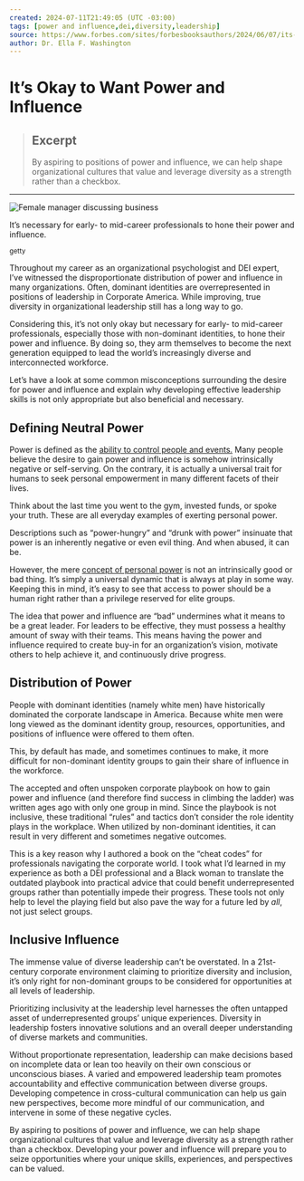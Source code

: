 ```yaml
---
created: 2024-07-11T21:49:05 (UTC -03:00)
tags: [power and influence,dei,diversity,leadership]
source: https://www.forbes.com/sites/forbesbooksauthors/2024/06/07/its-okay-to-want-power-and-influence/?ref=dailydev
author: Dr. Ella F. Washington
---
```


# It’s Okay to Want Power and Influence

> ## Excerpt
> By aspiring to positions of power and influence, we can help shape organizational cultures that value and leverage diversity as a strength rather than a checkbox.

---
![Female manager discussing business](https://imageio.forbes.com/specials-images/imageserve/666328366e70e24a36dfdcf2/Female-manager-discussing-business/960x0.jpg?format=jpg&width=1440)

It’s necessary for early- to mid-career professionals to hone their power and influence.

<small>getty</small>

Throughout my career as an organizational psychologist and DEI expert, I’ve witnessed the disproportionate distribution of power and influence in many organizations. Often, dominant identities are overrepresented in positions of leadership in Corporate America. While improving, true diversity in organizational leadership still has a long way to go.

Considering this, it’s not only okay but necessary for early- to mid-career professionals, especially those with non-dominant identities, to hone their power and influence. By doing so, they arm themselves to become the next generation equipped to lead the world’s increasingly diverse and interconnected workforce.

Let’s have a look at some common misconceptions surrounding the desire for power and influence and explain why developing effective leadership skills is not only appropriate but also beneficial and necessary.

## **Defining Neutral Power**

Power is defined as the [ability to control people and events.](https://dictionary.cambridge.org/us/dictionary/english/power "https://dictionary.cambridge.org/us/dictionary/english/power") Many people believe the desire to gain power and influence is somehow intrinsically negative or self-serving. On the contrary, it is actually a universal trait for humans to seek personal empowerment in many different facets of their lives.

Think about the last time you went to the gym, invested funds, or spoke your truth. These are all everyday examples of exerting personal power.

Descriptions such as “power-hungry” and “drunk with power” insinuate that power is an inherently negative or even evil thing. And when abused, it can be.

However, the mere [concept of personal power](https://ed.ted.com/lessons/how-to-understand-power-eric-liu/watch "https://ed.ted.com/lessons/how-to-understand-power-eric-liu/watch") is not an intrinsically good or bad thing. It’s simply a universal dynamic that is always at play in some way. Keeping this in mind, it’s easy to see that access to power should be a human right rather than a privilege reserved for elite groups.

The idea that power and influence are “bad” undermines what it means to be a great leader. For leaders to be effective, they must possess a healthy amount of sway with their teams. This means having the power and influence required to create buy-in for an organization’s vision, motivate others to help achieve it, and continuously drive progress.

## **Distribution of Power**

People with dominant identities (namely white men) have historically dominated the corporate landscape in America. Because white men were long viewed as the dominant identity group, resources, opportunities, and positions of influence were offered to them often.

This, by default has made, and sometimes continues to make, it more difficult for non-dominant identity groups to gain their share of influence in the workforce.

The accepted and often unspoken corporate playbook on how to gain power and influence (and therefore find success in climbing the ladder) was written ages ago with only one group in mind. Since the playbook is not inclusive, these traditional “rules” and tactics don’t consider the role identity plays in the workplace. When utilized by non-dominant identities, it can result in very different and sometimes negative outcomes.

This is a key reason why I authored a book on the “cheat codes” for professionals navigating the corporate world. I took what I’d learned in my experience as both a DEI professional and a Black woman to translate the outdated playbook into practical advice that could benefit underrepresented groups rather than potentially impede their progress. These tools not only help to level the playing field but also pave the way for a future led by _all_, not just select groups.

## **Inclusive Influence**

The immense value of diverse leadership can’t be overstated. In a 21st-century corporate environment claiming to prioritize diversity and inclusion, it’s only right for non-dominant groups to be considered for opportunities at all levels of leadership.

Prioritizing inclusivity at the leadership level harnesses the often untapped asset of underrepresented groups’ unique experiences. Diversity in leadership fosters innovative solutions and an overall deeper understanding of diverse markets and communities.

Without proportionate representation, leadership can make decisions based on incomplete data or lean too heavily on their own conscious or unconscious biases. A varied and empowered leadership team promotes accountability and effective communication between diverse groups. Developing competence in cross-cultural communication can help us gain new perspectives, become more mindful of our communication, and intervene in some of these negative cycles.

By aspiring to positions of power and influence, we can help shape organizational cultures that value and leverage diversity as a strength rather than a checkbox. Developing your power and influence will prepare you to seize opportunities where your unique skills, experiences, and perspectives can be valued.
